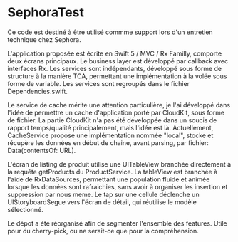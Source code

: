 # SephoraTest
Ce code est destiné à être utilisé commme support lors d'un entretien technique chez Sephora.

L'application proposée est écrite en Swift 5 / MVC / Rx Familly, comporte deux écrans principaux. Le business layer est développé par callback avec interfaces Rx.
Les services sont indépendants, développé sous forme de structure à la manière TCA, permettant une implémentation à la volée sous forme de variable. Les services sont regroupés dans le fichier Dependencies.swift.

Le service de cache mérite une attention particulière, je l'ai développé dans l'idée de permettre un cache d'application porté par CloudKit, sous forme de fichier. La partie CloudKit n'a pas été développée dans un soucis de rapport temps/qualité principalement, mais l'idée est là. Actuellement, CacheService propose une implémentation nommée "local", stocke et récupère les données en début de chaine, avant parsing, par fichier: Data(contentsOf: URL).

L'écran de listing de produit utilise une UITableView branchée directement à la requête getProducts du ProductService. La tableView est branchée à l'aide de RxDataSources, permettant une population fluide et animée lorsque les données sont rafraichies, sans avoir à organiser les insertion et suppression par nous meme. Le tap sur une cellule déclenche un UIStoryboardSegue vers l'écran de détail, qui réutilise le modèle sélectionné. 

Le dépot a été réorganisé afin de segmenter l'ensemble des features. Utile pour du cherry-pick, ou ne serait-ce que pour la compréhension.
